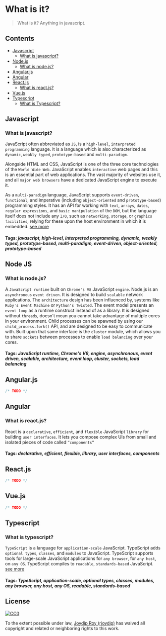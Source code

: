 # What is it?

> What is it? Anything in javascript.

## Contents

- [Javascript](#javascript)
    - [What is javascript?](#what-is-javascript)
- [Node.js](#nodejs)
    - [What is node.js?](#what-is-nodejs)
- [Angular.js](#angularjs)
- [Angular](#angular)
- [React.js](#reactjs)
    - [What is react.js?](#what-is-reactjs)
- [Vue.js](#vuejs)
- [Typescript](#typescript)
    - [What is Typescript?](#what-is-typescript)

## Javascript

### What is javascript?

JavaScript often abbreviated as `JS`, is a `high-level`, `interpreted programming` language. It is a language which is also characterized as `dynamic`, `weakly typed`, `prototype-based` and `multi-paradigm`.

Alongside HTML and CSS, JavaScript is one of the three core technologies of the `World Wide Web`. JavaScript enables `interactive` web pages and this is an essential part of web applications. The vast majority of websites use it, and all `major web browsers` have a dedicated JavaScript engine to execute it.

As a `multi-paradigm` language, JavaScript supports `event-driven`, `functional`, and imperative (including `object-oriented` and `prototype-based`) programming styles. It has an API for working with `text`, `arrays`, `dates`, `regular expressions`, and `basic manipulation` of the `DOM`, but the language itself does not include any `I/O`, such as `networking`, `storage`, or `graphics` `facilities`, relying for these upon the host environment in which it is embedded. [see more](https://en.wikipedia.org/wiki/JavaScript)

#### Tags: ***javascript, high-level, interpreted programming, dynamic, weakly typed, prototype-based, multi-paradigm, event-driven, object-oriented, prototype-based***

## Node JS

### What is node.js?

A `JavaScript runtime` built on `Chrome's V8` JavaScript `engine`. Node.js is an `asynchronous` `event driven`. It is designed to build `scalable` network applications. The `architecture` design has been influenced by, systems like `Ruby's Event Machine` or `Python's Twisted`. The event model presents an `event loop` as a runtime construct instead of as a library. It is designed without `threads`, doesn't mean you cannot take advantage of multiple cores in your environment. Child processes can be spawned by using our `child_process.fork()` API, and are designed to be easy to communicate with. Built upon that same interface is the `cluster` module, which allows you to share `sockets` between processes to enable `load balancing` over your cores.

#### Tags: ***JavaScript runtime, Chrome's V8, engine, asynchronous, event driven, scalable, architecture, event loop, cluster, sockets, load balancing***

## Angular.js

```js
/* TODO */
```

## Angular

### What is react.js?

React is a `declarative`, `efficient`, and `flexible` JavaScript `library` for building `user interfaces`. It lets you compose complex UIs from small and isolated pieces of code called `“components”`

#### Tags: ***declarative, efficient, flexible, library, user interfaces, components***

## React.js

```js
/* TODO */
```

## Vue.js

```js
/* TODO */
```

## Typescript

### What is typescript?

`TypeScript` is a language for `application-scale` JavaScript. TypeScript adds `optional types`, `classes`, and `modules` to JavaScript. TypeScript supports tools for large-scale JavaScript applications for `any browser`, for `any host`, on `any OS`. TypeScript compiles to `readable`, `standards-based` JavaScript. [see more](https://www.typescriptlang.org)

#### Tags: ***TypeScript, application-scale, optional types, classes, modules, any browser, any host, any OS, readable, standards-based***

## License

[![CC0](http://mirrors.creativecommons.org/presskit/buttons/88x31/svg/cc-zero.svg)](https://creativecommons.org/publicdomain/zero/1.0/)

To the extent possible under law, [Joydip Roy (rjoydip)](https://github.com/rjoydip) has waived all copyright and related or neighboring rights to this work.
